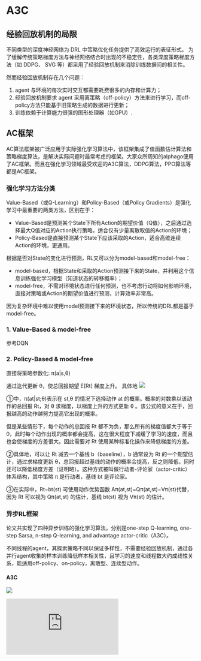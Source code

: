 # A3C

## 经验回放机制的局限
不同类型的深度神经网络为 DRL 中策略优化任务提供了高效运行的表征形式。 为了缓解传统策略梯度方法与神经网络结合时出现的不稳定性，各类深度策略梯度方法（如 DDPG、 SVG 等）都采用了经验回放机制来消除训练数据间的相关性。

然而经验回放机制存在几个问题：
1. agent 与环境的每次实时交互都需要耗费很多的内存和计算力；
2. 经验回放机制要求 agent 采用离策略（off-policy）方法来进行学习，而off-policy方法只能基于旧策略生成的数据进行更新；
3. 训练依赖于计算能力很强的图形处理器（如GPU）.

## AC框架
AC算法框架被广泛应用于实际强化学习算法中，该框架集成了值函数估计算法和策略梯度算法，是解决实际问题时最常考虑的框架。大家众所周知的alphago便用了AC框架。而且在强化学习领域最受欢迎的A3C算法，DDPG算法，PPO算法等都是AC框架。

### 强化学习方法分类
Value-Based（或Q-Learning）和Policy-Based（或Policy Gradients）是强化学习中最重要的两类方法，区别在于：
* Value-Based是预测某个State下所有Action的期望价值（Q值），之后通过选择最大Q值对应的Action执行策略，适合仅有少量离散取值的Action的环境；
* Policy-Based是直接预测某个State下应该采取的Action，适合高维连续Action的环境，更通用。

根据是否对State的变化进行预测，RL又可以分为model-based和model-free：
* model-based，根据State和采取的Action预测接下来的State，并利用这个信息训练强化学习模型（知道状态的转移概率）；
* model-free，不需对环境状态进行任何预测，也不考虑行动将如何影响环境，直接对策略或Action的期望价值进行预测，计算效率非常高。

因为复杂环境中难以使用model预测接下来的环境状态，所以传统的DRL都是基于model-free。

### 1. Value-Based & model-free
参考DQN

### 2. Policy-Based & model-free
直接将策略参数化: π(a|s,θ)

通过迭代更新 θ，使总回报期望 E[Rt] 梯度上升。 
具体地 
![](http://img.blog.csdn.net/20170613213322872?watermark/2/text/aHR0cDovL2Jsb2cuY3Nkbi5uZXQvdTAxMzIzNjk0Ng==/font/5a6L5L2T/fontsize/400/fill/I0JBQkFCMA==/dissolve/70/gravity/SouthEast)

①中，π(at|st;θ)表示在 st,θ 的情况下选择动作 at 的概率。概率的对数乘以该动作的总回报 Rt，对 θ 求梯度，以梯度上升的方式更新 θ 。该公式的意义在于，回报越高的动作越努力提高它出现的概率。

但是某些情形下，每个动作的总回报 Rt 都不为负，那么所有的梯度值都大于等于0，此时每个动作出现的概率都会提高，这在很大程度下减缓了学习的速度，而且也会使梯度的方差很大。因此需要对 Rt 使用某种标准化操作来降低梯度的方差。

②具体地，可以让 Rt 减去一个基线 b（baseline），b 通常设为 Rt 的一个期望估计，通过求梯度更新 θ，总回报超过基线的动作的概率会提高，反之则降低，同时还可以降低梯度方差（证明略）。这种方式被叫做行动者-评论家（actor-critic）体系结构，其中策略 π 是行动者，基线 bt 是评论家。

③在实际中，Rt−bt(st) 可使用动作优势函数 Aπ(at,st)=Qπ(at,st)−Vπ(st)代替，因为 Rt 可以视为 Qπ(at,st) 的估计，基线 bt(st) 视为 Vπ(st) 的估计。

### 异步RL框架
论文共实现了四种异步训练的强化学习算法，分别是one-step Q-learning, one-step Sarsa, n-step Q-learning, and advantage actor-critic（A3C）。

不同线程的agent，其探索策略不同以保证多样性，不需要经验回放机制，通过各并行agent收集的样本训练降低样本相关性，且学习的速度和线程数大约成线性关系，能适用off-policy、on-policy，离散型、连续型动作。
#### A3C
![](http://img.blog.csdn.net/20170613220534373?watermark/2/text/aHR0cDovL2Jsb2cuY3Nkbi5uZXQvdTAxMzIzNjk0Ng==/font/5a6L5L2T/fontsize/400/fill/I0JBQkFCMA==/dissolve/70/gravity/SouthEast)

![](https://latex.codecogs.com/gif.latex?%5Cnabla_%7B%5Ctheta%27%7D%5Clog%7B%5Cpi%28a_t%7Cs_t%3B%5Ctheta%27%29%7DA%28s_t%2Ca_t%3B%5Ctheta%27%2C%5Ctheta_v%27%29)
